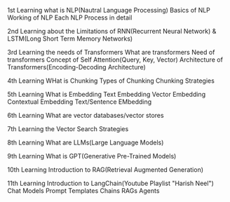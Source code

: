1st Learning what is NLP(Nautral Language Processing)
          Basics of NLP
          Working of NLP
          Each NLP Process in detail

2nd Learning about the Limitations of RNN(Recurrent Neural Network) & LSTM(Long Short Term Memory Networks)

3rd Learning the needs of Transformers
          What are transformers
          Need of transformers
          Concept of Self Attention(Query, Key, Vector)
          Architecture of Transformers(Encoding-Decoding Architecture)

4th Learning WHat is Chunking
          Types of Chunking
          Chunking Strategies
          
5th Learning What is Embedding
          Text Embedding
          Vector Embedding
          Contextual Embedding
          Text/Sentence EMbedding

6th Learning What are vector databases/vector stores

7th Learning the Vector Search Strategies

8th Learning What are LLMs(Large Language Models)

9th Learning What is GPT(Generative Pre-Trained Models)

10th Learning Introduction to RAG(Retrieval Augmented Generation)

11th Learning Introduction to LangChain(Youtube Playlist "Harish Neel")
          Chat Models
          Prompt Templates
          Chains
          RAGs
          Agents
